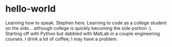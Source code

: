 # hello-world
Learning how to speak.
Stephen here. Learning to code as a college student on the side... although college is quickly becoming the side portion :). Starting off with Python but dabbled with MatLab in a couple engineering courses. I drink a lot of coffee; I may have a problem.
